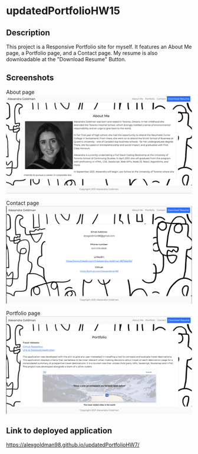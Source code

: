 # updatedPortfolioHW15

## Description

This project is a Responsive Portfolio site for myself. It features an About Me page, a Portfolio page, and a Contact page. My resume is also downloadable at the "Download Resume" Button.

## Screenshots

About page
![code refactor](Assets/About.png)

Contact page
![code refactor](Assets/Contact.png)

Portfolio page
![code refactor](Assets/Portfolio.png)

## Link to deployed application
https://alexgoldman98.github.io/updatedPortfolioHW7/

